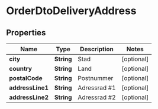 

# OrderDtoDeliveryAddress

## Properties

Name | Type | Description | Notes
------------ | ------------- | ------------- | -------------
**city** | **String** | Stad |  [optional]
**country** | **String** | Land |  [optional]
**postalCode** | **String** | Postnummer |  [optional]
**addressLine1** | **String** | Adressrad #1 |  [optional]
**addressLine2** | **String** | Adressrad #2 |  [optional]




